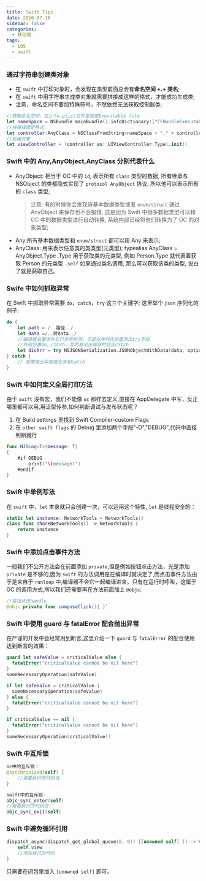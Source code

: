 ```yaml
---
title: Swift Tips
date: 2016-07-16
sidebar: false
categories:
  - 移动端
tags:
  - iOS
  - swift
---
```


### 通过字符串创建类对象

- 在 `swift` 中打印对象时，会发现在类型前面总会有**命名空间 +.+ 类名**;
- 在 `swift` 中用字符串生成类对象就需要拼接成这样的格式，才能成功生成类;
- 注意，命名空间不要加特殊符号，不然依然无法获取控制器类;

```swift
//获取命名空间，在info.plist文件里就是Executable file
let nameSpace = NSBundle.mainBundle().infoDictionary!["CFBundleExecutable"] as! String
//拼接成固定格式
let controller:AnyClass = NSClassFromString(nameSpace + "." + controllerName)!
//创建对象
let viewController = (controller as! UIViewController.Type).init()
```

### Swift 中的 Any,AnyObject,AnyClass 分别代表什么

- AnyObject: 相当于 OC 中的 `id`, 表示所有 `class` 类型的数据, 所有继承与 NSObject 的类都隐式实现了 `protocol AnyObject` 协议, 所以他可以表示所有的 `class` 类型;
  > 注意: 有的时候你会发现将基本数据类型或者 `enum/struct` 通过 AnyObject 来保存也不会报错, 这是因为 Swift 中很多数据类型可以和 OC 中的数据类型进行自动转换, 系统内部已经将他们转换为了 OC 的对象类型;
- Any:所有基本数据类型和 `enum/struct` 都可以用 Any 来表示;
- AnyClass: 用来表示任意类的类类型(元类型);
  typealias AnyClass = AnyObject.Type .Type 用于获取类的元类型, 例如 Person.Type 就代表着获取 Person 的元类型 `.self` 如果通过类名调用, 那么可以获取该类的类型, 说白了就是获取自己。

### Swife 中如何抓取异常

在 Swift 中抓取异常需要 `do`，`catch`，`try` 这三个关键字;
这里举个 `json` 序列化的例子:

```swift
do {
    let path = /..路径../
    let data =/..转data../
    //编译器会要求你实行异常检测，于是在序列化前面添加try字段
    //外部包裹do，catch，显而易见出错自然会走catch
    let dicArr = try NSJSONSerialization.JSONObjectWithData(data, options: NSJSONReadingOptions.MutableContainers)
} catch {
    // 如果抛出异常就会来到catch
}
```

### Swift 中如何定义全局打印方法

由于 `swift` 没有宏，我们不能像 `oc` 那样去定义,直接在 AppDelegate 中写，反正哪里都可以用,用泛型传参,如何判断调试与发布状态呢？

1. 在 Build settings 里找到 Swift Compiler-custom Flags
2. 在 `other swift flags` 的 Debug 里添加两个字段"-D","DEBUG",代码中直接判断就行

```swift
func HJSLog<T>(message: T)
{
    #if DEBUG
        print("\(message)")
    #endif
}
```

### Swift 中单例写法

在 `swift` 中，`let` 本身就只会创建一次，可以运用这个特性, `let` 是线程安全的：

```swift
static let instance: NetworkTools = NetworkTools()
class func shareNetworkTools() -> NetworkTools {
    return instance
}
```

### Swift 中添加点击事件方法

一般我们不公开方法会在前面添加 `private`,但是例如按钮点击方法，光是添加 `private` 是不够的,因为 `swift` 的方法调用是在编译时就决定了,而点击事件方法由于是来自于 `runloop` 中,编译器不会它一起编译进来，只有在运行时呼叫，这属于 OC 的调用方式,所以我们还需要再在方法前面加上 `@objc`:

```swift
//按钮点击handle
@objc private func composeClick(){ }`
```

### Swift 中使用 guard 与 fatalError 配合抛出异常

在严谨的开发中会经常用到断言,这里介绍一下 `guard` 与 `fatalError` 的配合使用达到断言的效果：

```swift
guard let safeValue = criticalValue else {
  fatalError("criticalValue cannot be nil here")
}
someNecessaryOperation(safeValue)

if let safeValue = criticalValue {
  someNecessaryOperation(safeValue)
} else {
  fatalError("criticalValue cannot be nil here")
}

if criticalValue == nil {
  fatalError("criticalValue cannot be nil here")
}
someNecessaryOperation(criticalValue!)
```

### Swift 中互斥锁

```swift
oc中的互斥锁：
@synchronized(self) {
    //需要执行的代码块
}

swift中的互斥锁:
objc_sync_enter(self)
//需要执行的代码块
objc_sync_exit(self)
```

### Swift 中避免循环引用

```swift
dispatch_async(dispatch_get_global_queue(0, 0)) {[unowned self] () -> Void in
    self.view
    //添加自己的代码
}
```

只需要在闭包里加入 `[unowned self]` 即可。
